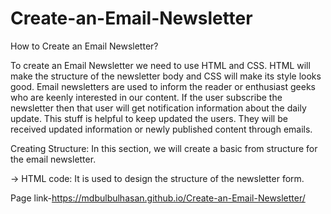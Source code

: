 # Create-an-Email-Newsletter

How to Create an Email Newsletter?

To create an Email Newsletter we need to use HTML and CSS.
HTML will make the structure of the newsletter body and CSS will
make its style looks good. Email newsletters are used to inform
the reader or enthusiast geeks who are keenly interested in our
content. If the user subscribe the newsletter then that user will get notification information about the daily update. This
stuff is helpful to keep updated the users. They will be received updated information or newly published content through
emails.

Creating Structure: In this section, we will create a basic from
structure for the email newsletter.

-> HTML code: It is used to design the structure of the 
newsletter form.

Page link-https://mdbulbulhasan.github.io/Create-an-Email-Newsletter/
